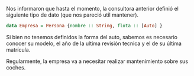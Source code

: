 Nos informaron que hasta el momento, la consultora anterior definió el siguiente tipo de dato (que nos pareció util mantener).

~~~haskell
data Empresa = Persona {nombre :: String, flota :: [Auto] }
~~~

Si bien no tenemos definidos la forma del auto, sabemos es necesario conocer su modelo, el año de la ultima revisión tecnica y el de su última matrícula.

Regularmente, la empresa va a necesitar realizar mantenimiento sobre sus coches. 